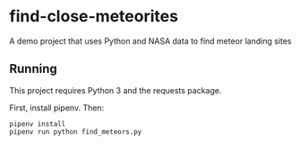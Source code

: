 # find-close-meteorites
A demo project that uses Python and NASA data to find meteor landing sites

## Running
This project requires Python 3 and the requests package.

First, install pipenv. Then:

```
pipenv install
pipenv run python find_meteors.py
```
  
